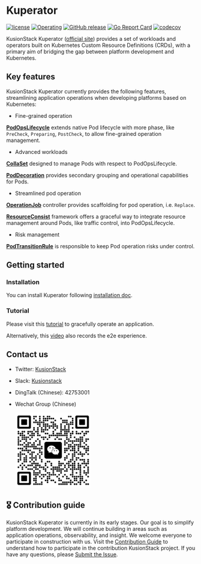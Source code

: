# Kuperator

[![license](https://img.shields.io/github/license/KusionStack/operating.svg)](https://github.com/KusionStack/operating/blob/main/LICENSE)
[![Operating](https://github.com/KusionStack/kuperator/actions/workflows/release.yaml/badge.svg)](https://github.com/KusionStack/kuperator/actions/workflows/release.yaml)
[![GitHub release](https://img.shields.io/github/release/KusionStack/kuperator.svg)](https://github.com/KusionStack/kuperator/releases)
[![Go Report Card](https://goreportcard.com/badge/github.com/KusionStack/kuperator)](https://goreportcard.com/report/github.com/KusionStack/kuperator)
[![codecov](https://codecov.io/gh/KusionStack/kuperator/graph/badge.svg?token=CEQX77G7UH)](https://codecov.io/gh/KusionStack/kuperator)

KusionStack Kuperator ([official site](https://www.kusionstack.io/kuperator/introduction/)) provides a set of workloads and operators
built on Kubernetes Custom Resource Definitions (CRDs), with a primary aim of bridging the gap 
between platform development and Kubernetes.

## Key features

KusionStack Kuperator currently provides the following features,
streamlining application operations when developing platforms based on Kubernetes:

* Fine-grained operation

[**PodOpsLifecycle**](https://www.kusionstack.io/kuperator/concepts/podopslifecycle) 
extends native Pod lifecycle with more phase, like `PreCheck`, `Preparing`, `PostCheck`, to allow fine-grained operation management. 

* Advanced workloads

[**CollaSet**](https://www.kusionstack.io/kuperator/manuals/collaset) designed to manage Pods with respect to PodOpsLifecycle.

[**PodDecoration**](https://www.kusionstack.io/kuperator/manuals/poddecoration) provides secondary grouping and operational capabilities for Pods.

* Streamlined pod operation

[**OperationJob**](https://www.kusionstack.io/kuperator/manuals/operationjob) controller provides scaffolding for pod operation, i.e. `Replace`.

[**ResourceConsist**](https://www.kusionstack.io/kuperator/manuals/resourceconsist) framework offers 
a graceful way to integrate resource management around Pods, like traffic control, into PodOpsLifecycle.

* Risk management

[**PodTransitionRule**](https://www.kusionstack.io/kuperator/manuals/podtransitionrule) 
is responsible to keep Pod operation risks under control.

## Getting started

### Installation

You can install Kuperator following [installation doc](https://kusionstack.io/kuperator/started/install).

### Tutorial

Please visit this [tutorial](https://kusionstack.io/kuperator/started/demo-graceful-operation) to gracefully operate an application.

Alternatively, this [video](https://www.bilibili.com/video/BV1n8411q7sP/?t=15.7) also records the e2e experience.

## Contact us
- Twitter: [KusionStack](https://twitter.com/KusionStack)
- Slack: [Kusionstack](https://join.slack.com/t/kusionstack/shared_invite/zt-19lqcc3a9-_kTNwagaT5qwBE~my5Lnxg)
- DingTalk (Chinese): 42753001
- Wechat Group (Chinese)

  <img src="docs/wx_spark.jpg" width="200" height="200"/>

## 🎖︎ Contribution guide

KusionStack Kuperator is currently in its early stages. Our goal is to simplify platform development. 
We will continue building in areas such as application operations, observability, and insight.
We welcome everyone to participate in construction with us. Visit the [Contribution Guide](docs/contributing.md) 
to understand how to participate in the contribution KusionStack project. 
If you have any questions, please [Submit the Issue](https://github.com/KusionStack/kuperator/issues).